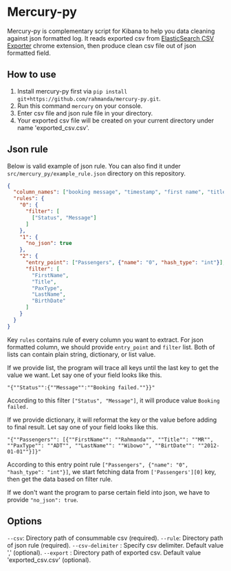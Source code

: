 # Mercury-py

Mercury-py is complementary script for Kibana to help you data cleaning against json formatted log. It reads exported csv from [ElasticSearch CSV Exporter](https://chrome.google.com/webstore/detail/elasticsearch-csv-exporte/kjkjddcjojneaeeppobfolgojhohbpjn?hl=en) chrome extension, then produce clean csv file out of json formatted field.

## How to use
1. Install mercury-py first via `pip install git+https://github.com/rahmanda/mercury-py.git`.
2. Run this command `mercury` on your console.
3. Enter csv file and json rule file in your directory.
4. Your exported csv file will be created on your current directory under name 'exported_csv.csv'.

## Json rule
Below is valid example of json rule. You can also find it under `src/mercury_py/example_rule.json` directory on this repository.
```json
{
  "column_names": ["booking message", "timestamp", "first name", "title", "pax type", "last name", "birth date"],
  "rules": {
    "0": {
      "filter": [
        ["Status", "Message"]
      ]
    },
    "1": {
      "no_json": true
    },
    "2": {
      "entry_point": ["Passengers", {"name": "0", "hash_type": "int"}],
      "filter": [
        "FirstName",
        "Title",
        "PaxType",
        "LastName",
        "BirthDate"
      ]
    }
  }
}
```
Key `rules` contains rule of every column you want to extract. For json formatted column, we should provide `entry_point` and `filter` list. Both of lists can contain plain string, dictionary, or list value.

If we provide list, the program will trace all keys until the last key to get the value we want. Let say one of your field looks like this.
```
"{""Status"":{""Message"":""Booking failed.""}}"
```
According to this filter `["Status", "Message"]`, it will produce value `Booking failed.`

If we provide dictionary, it will reformat the key or the value before adding to final result. Let say one of your field looks like this.
```
"{""Passengers"": [{""FirstName"": ""Rahmanda"", ""Title"": ""MR"", ""PaxType"": ""ADT"", ""LastName"": ""Wibowo"", ""BirtDate"": ""2012-01-01""}]}"
```
According to this entry point rule `["Passengers", {"name": "0", "hash_type": "int"}]`, we start fetching data from `['Passengers'][0]` key, then get the data based on filter rule.

If we don't want the program to parse certain field into json, we have to provide `"no_json": true`.

## Options
`--csv`: Directory path of consummable csv (required).
`--rule`: Directory path of json rule (required).
`--csv-delimiter` : Specify csv delimiter. Default value ',' (optional).
`--export` : Directory path of exported csv. Default value 'exported_csv.csv' (optional).
